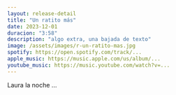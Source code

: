 ```yaml
---
layout: release-detail
title: "Un ratito más"
date: 2023-12-01
duracion: "3:58"
description: "algo extra, una bajada de texto"
image: /assets/images/r-un-ratito-mas.jpg
spotify: https://open.spotify.com/track/...
apple_music: https://music.apple.com/us/album/...
youtube_music: https://music.youtube.com/watch?v=...
---
```


Laura la noche
...